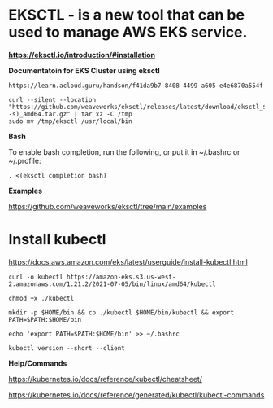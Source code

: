 # EKSCTL - is a new tool that can be used to manage AWS EKS service.

**https://eksctl.io/introduction/#installation**

**Documentatoin for EKS Cluster using eksctl**

```
https://learn.acloud.guru/handson/f41da9b7-8408-4499-a605-e4e6870a554f
```

```
curl --silent --location "https://github.com/weaveworks/eksctl/releases/latest/download/eksctl_$(uname -s)_amd64.tar.gz" | tar xz -C /tmp
sudo mv /tmp/eksctl /usr/local/bin
```

**Bash**

To enable bash completion, run the following, or put it in ~/.bashrc or ~/.profile:
```
. <(eksctl completion bash)
```

**Examples**

https://github.com/weaveworks/eksctl/tree/main/examples


# Install kubectl

https://docs.aws.amazon.com/eks/latest/userguide/install-kubectl.html

```
curl -o kubectl https://amazon-eks.s3.us-west-2.amazonaws.com/1.21.2/2021-07-05/bin/linux/amd64/kubectl

chmod +x ./kubectl

mkdir -p $HOME/bin && cp ./kubectl $HOME/bin/kubectl && export PATH=$PATH:$HOME/bin

echo 'export PATH=$PATH:$HOME/bin' >> ~/.bashrc

kubectl version --short --client
```
**Help/Commands**  

https://kubernetes.io/docs/reference/kubectl/cheatsheet/

https://kubernetes.io/docs/reference/generated/kubectl/kubectl-commands 


